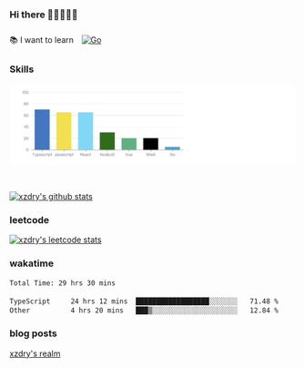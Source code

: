 ### Hi there 👋👋👋👋👋

 :books: I want to learn <a href="https://go.dev/" target="_blank"><img style="margin: 10px" src="https://profilinator.rishav.dev/skills-assets/go-original.svg" alt="Go" height="50" /></a>  

### Skills
![](img/2022-09-05-22-04-20.png)

<br />

[![xzdry's github stats](https://github-readme-stats.vercel.app/api?username=xzdry&count_private=true&show_icons=true&theme=vue)](https://github.com/xzdry)

### leetcode
[![xzdry's leetcode stats](https://leetcard.jacoblin.cool/xzdry-2?theme=light&font=Anek%20Kannada&site=cn)](https://leetcode.cn/u/xzdry-2/)

### wakatime
<!--START_SECTION:waka-->

```text
Total Time: 29 hrs 30 mins

TypeScript     24 hrs 12 mins  ██████████████████░░░░░░░   71.48 %
Other          4 hrs 20 mins   ███▒░░░░░░░░░░░░░░░░░░░░░   12.84 %
```

<!--END_SECTION:waka-->

### blog posts
[xzdry's realm](https://www.justdry.net/)
